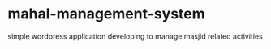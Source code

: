 # mahal-management-system
simple wordpress application developing to manage masjid related activities
